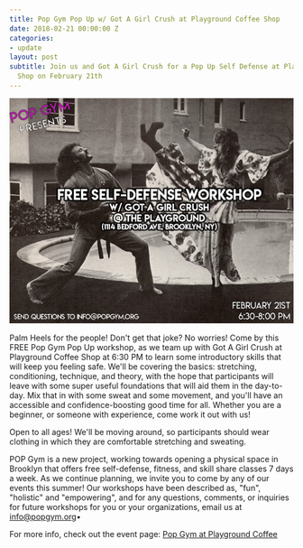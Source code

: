 ```yaml
---
title: Pop Gym Pop Up w/ Got A Girl Crush at Playground Coffee Shop
date: 2018-02-21 00:00:00 Z
categories:
- update
layout: post
subtitle: Join us and Got A Girl Crush for a Pop Up Self Defense at Playground Coffee
  Shop on February 21th
---
```


![Pop Gym at Bstox](/assets/girlcrush.jpg)

Palm Heels for the people! Don't get that joke? No worries! Come by this FREE Pop Gym Pop Up workshop, as we team up with Got A Girl Crush at Playground Coffee Shop at 6:30 PM to learn some introductory skills that will keep you feeling safe. We'll be covering the basics: stretching, conditioning, technique, and theory, with the hope that participants will leave with some super useful foundations that will aid them in the day-to-day. Mix that in with some sweat and some movement, and you'll have an accessible and confidence-boosting good time for all. Whether you are a beginner, or someone with experience, come work it out with us!

Open to all ages! We'll be moving around, so participants should wear clothing in which they are comfortable stretching and sweating.

POP Gym is a new project, working towards opening a physical space in Brooklyn that offers free self-defense, fitness, and skill share classes 7 days a week. As we continue planning, we invite you to come by any of our events this summer! Our workshops have been described as, "fun", "holistic" and "empowering", and for any questions, comments, or inquiries for future workshops for you or your organizations, email us at info@popgym.org•

For more info, check out the event page: [Pop Gym at Playground Coffee](https://www.facebook.com/events/1500890403349599/)

